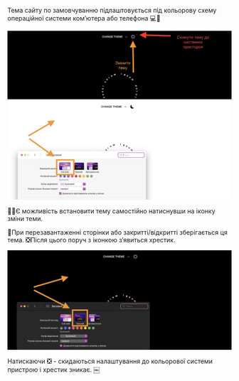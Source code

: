 Тема сайту по замовчуванню підлаштовується під кольорову схему операційної
системи комʼютера або телефона 💻📱

![alt text](./readme/Pasted%20Graphic%202.jpg)
![alt text](./readme/Pasted%20Graphic%201.jpg)

🌙🌞Є можливість встановити тему самостійно натиснувши на іконку зміни теми.

🔄При перезавантаженні сторінки або закритті/відкритті зберігається ця тема.
❎Після цього поруч з іконкою з’явиться хрестик.

![alt](./readme/Pasted%20Graphic.jpg)

Натискаючи ❎ - скидаються налаштування до кольорової системи пристрою і хрестик
зникає. ￼

